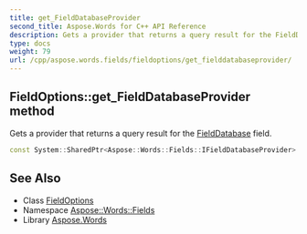 ```yaml
---
title: get_FieldDatabaseProvider
second_title: Aspose.Words for C++ API Reference
description: Gets a provider that returns a query result for the FieldDatabase field.
type: docs
weight: 79
url: /cpp/aspose.words.fields/fieldoptions/get_fielddatabaseprovider/
---
```

## FieldOptions::get_FieldDatabaseProvider method


Gets a provider that returns a query result for the [FieldDatabase](../../fielddatabase/) field.

```cpp
const System::SharedPtr<Aspose::Words::Fields::IFieldDatabaseProvider> & Aspose::Words::Fields::FieldOptions::get_FieldDatabaseProvider() const
```

## See Also

* Class [FieldOptions](../)
* Namespace [Aspose::Words::Fields](../../)
* Library [Aspose.Words](../../../)
